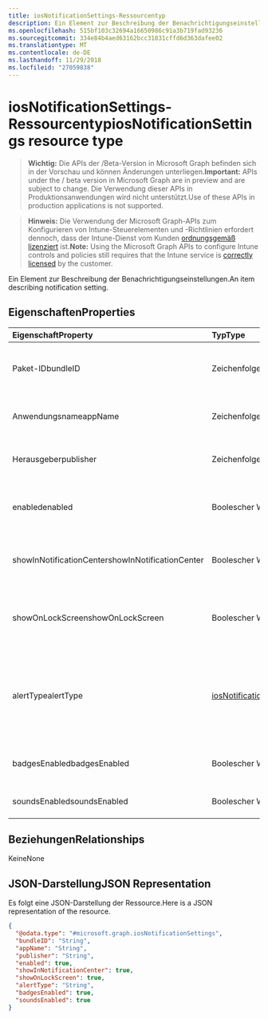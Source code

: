 ```yaml
---
title: iosNotificationSettings-Ressourcentyp
description: Ein Element zur Beschreibung der Benachrichtigungseinstellungen.
ms.openlocfilehash: 515bf103c32694a16650986c91a3b719fad93236
ms.sourcegitcommit: 334e84b4aed63162bcc31831cffd6d363dafee02
ms.translationtype: MT
ms.contentlocale: de-DE
ms.lasthandoff: 11/29/2018
ms.locfileid: "27059838"
---
```

# <a name="iosnotificationsettings-resource-type"></a><span data-ttu-id="b63bf-103">iosNotificationSettings-Ressourcentyp</span><span class="sxs-lookup"><span data-stu-id="b63bf-103">iosNotificationSettings resource type</span></span>

> <span data-ttu-id="b63bf-104">**Wichtig:** Die APIs der /Beta-Version in Microsoft Graph befinden sich in der Vorschau und können Änderungen unterliegen.</span><span class="sxs-lookup"><span data-stu-id="b63bf-104">**Important:** APIs under the / beta version in Microsoft Graph are in preview and are subject to change.</span></span> <span data-ttu-id="b63bf-105">Die Verwendung dieser APIs in Produktionsanwendungen wird nicht unterstützt.</span><span class="sxs-lookup"><span data-stu-id="b63bf-105">Use of these APIs in production applications is not supported.</span></span>

> <span data-ttu-id="b63bf-106">**Hinweis:** Die Verwendung der Microsoft Graph-APIs zum Konfigurieren von Intune-Steuerelementen und -Richtlinien erfordert dennoch, dass der Intune-Dienst vom Kunden [ordnungsgemäß lizenziert](https://go.microsoft.com/fwlink/?linkid=839381) ist.</span><span class="sxs-lookup"><span data-stu-id="b63bf-106">**Note:** Using the Microsoft Graph APIs to configure Intune controls and policies still requires that the Intune service is [correctly licensed](https://go.microsoft.com/fwlink/?linkid=839381) by the customer.</span></span>

<span data-ttu-id="b63bf-107">Ein Element zur Beschreibung der Benachrichtigungseinstellungen.</span><span class="sxs-lookup"><span data-stu-id="b63bf-107">An item describing notification setting.</span></span>
## <a name="properties"></a><span data-ttu-id="b63bf-108">Eigenschaften</span><span class="sxs-lookup"><span data-stu-id="b63bf-108">Properties</span></span>
|<span data-ttu-id="b63bf-109">Eigenschaft</span><span class="sxs-lookup"><span data-stu-id="b63bf-109">Property</span></span>|<span data-ttu-id="b63bf-110">Typ</span><span class="sxs-lookup"><span data-stu-id="b63bf-110">Type</span></span>|<span data-ttu-id="b63bf-111">Beschreibung</span><span class="sxs-lookup"><span data-stu-id="b63bf-111">Description</span></span>|
|:---|:---|:---|
|<span data-ttu-id="b63bf-112">Paket-ID</span><span class="sxs-lookup"><span data-stu-id="b63bf-112">bundleID</span></span>|<span data-ttu-id="b63bf-113">Zeichenfolge</span><span class="sxs-lookup"><span data-stu-id="b63bf-113">String</span></span>|<span data-ttu-id="b63bf-114">Paket-ID der App, auf die diese Benachrichtigungseinstellungen angewandt werden.</span><span class="sxs-lookup"><span data-stu-id="b63bf-114">Bundle id of app to which to apply these notification settings.</span></span>|
|<span data-ttu-id="b63bf-115">Anwendungsname</span><span class="sxs-lookup"><span data-stu-id="b63bf-115">appName</span></span>|<span data-ttu-id="b63bf-116">Zeichenfolge</span><span class="sxs-lookup"><span data-stu-id="b63bf-116">String</span></span>|<span data-ttu-id="b63bf-117">Anwendungsname, der der Paket-ID zugeordnet werden muss.</span><span class="sxs-lookup"><span data-stu-id="b63bf-117">Application name to be associated with the bundleID.</span></span>|
|<span data-ttu-id="b63bf-118">Herausgeber</span><span class="sxs-lookup"><span data-stu-id="b63bf-118">publisher</span></span>|<span data-ttu-id="b63bf-119">Zeichenfolge</span><span class="sxs-lookup"><span data-stu-id="b63bf-119">String</span></span>|<span data-ttu-id="b63bf-120">Herausgeber, der der Paket-ID zugeordnet werden muss.</span><span class="sxs-lookup"><span data-stu-id="b63bf-120">Publisher to be associated with the bundleID.</span></span>|
|<span data-ttu-id="b63bf-121">enabled</span><span class="sxs-lookup"><span data-stu-id="b63bf-121">enabled</span></span>|<span data-ttu-id="b63bf-122">Boolescher Wert</span><span class="sxs-lookup"><span data-stu-id="b63bf-122">Boolean</span></span>|<span data-ttu-id="b63bf-123">Gibt an, ob Benachrichtigungen für diese App zulässig sind.</span><span class="sxs-lookup"><span data-stu-id="b63bf-123">Indicates whether notifications are allowed for this app.</span></span>|
|<span data-ttu-id="b63bf-124">showInNotificationCenter</span><span class="sxs-lookup"><span data-stu-id="b63bf-124">showInNotificationCenter</span></span>|<span data-ttu-id="b63bf-125">Boolescher Wert</span><span class="sxs-lookup"><span data-stu-id="b63bf-125">Boolean</span></span>|<span data-ttu-id="b63bf-126">Gibt an, ob Benachrichtigungen im Nachrichtencenter angezeigt werden können.</span><span class="sxs-lookup"><span data-stu-id="b63bf-126">Indicates whether notifications can be shown in notification center.</span></span>|
|<span data-ttu-id="b63bf-127">showOnLockScreen</span><span class="sxs-lookup"><span data-stu-id="b63bf-127">showOnLockScreen</span></span>|<span data-ttu-id="b63bf-128">Boolescher Wert</span><span class="sxs-lookup"><span data-stu-id="b63bf-128">Boolean</span></span>|<span data-ttu-id="b63bf-129">Gibt an, ob Benachrichtigungen auf dem Sperrbildschirm angezeigt werden können.</span><span class="sxs-lookup"><span data-stu-id="b63bf-129">Indicates whether notifications can be shown on the lock screen.</span></span>|
|<span data-ttu-id="b63bf-130">alertType</span><span class="sxs-lookup"><span data-stu-id="b63bf-130">alertType</span></span>|[<span data-ttu-id="b63bf-131">iosNotificationAlertType</span><span class="sxs-lookup"><span data-stu-id="b63bf-131">iosNotificationAlertType</span></span>](../resources/intune-deviceconfig-iosnotificationalerttype.md)|<span data-ttu-id="b63bf-132">Gibt die Art der Warnung für Benachrichtigungen für diese App an.</span><span class="sxs-lookup"><span data-stu-id="b63bf-132">Indicates the type of alert for notifications for this app.</span></span> <span data-ttu-id="b63bf-133">Mögliche Werte: `deviceDefault`, `banner`, `modal`, `none`.</span><span class="sxs-lookup"><span data-stu-id="b63bf-133">Possible values are: `deviceDefault`, `banner`, `modal`, `none`.</span></span>|
|<span data-ttu-id="b63bf-134">badgesEnabled</span><span class="sxs-lookup"><span data-stu-id="b63bf-134">badgesEnabled</span></span>|<span data-ttu-id="b63bf-135">Boolescher Wert</span><span class="sxs-lookup"><span data-stu-id="b63bf-135">Boolean</span></span>|<span data-ttu-id="b63bf-136">Gibt an, ob Badges für diese App zulässig sind.</span><span class="sxs-lookup"><span data-stu-id="b63bf-136">Indicates whether badges are allowed for this app.</span></span>|
|<span data-ttu-id="b63bf-137">soundsEnabled</span><span class="sxs-lookup"><span data-stu-id="b63bf-137">soundsEnabled</span></span>|<span data-ttu-id="b63bf-138">Boolescher Wert</span><span class="sxs-lookup"><span data-stu-id="b63bf-138">Boolean</span></span>|<span data-ttu-id="b63bf-139">Gibt an, ob Ton für diese App zulässig ist.</span><span class="sxs-lookup"><span data-stu-id="b63bf-139">Indicates whether sounds are allowed for this app.</span></span>|

## <a name="relationships"></a><span data-ttu-id="b63bf-140">Beziehungen</span><span class="sxs-lookup"><span data-stu-id="b63bf-140">Relationships</span></span>
<span data-ttu-id="b63bf-141">Keine</span><span class="sxs-lookup"><span data-stu-id="b63bf-141">None</span></span>
## <a name="json-representation"></a><span data-ttu-id="b63bf-142">JSON-Darstellung</span><span class="sxs-lookup"><span data-stu-id="b63bf-142">JSON Representation</span></span>
<span data-ttu-id="b63bf-143">Es folgt eine JSON-Darstellung der Ressource.</span><span class="sxs-lookup"><span data-stu-id="b63bf-143">Here is a JSON representation of the resource.</span></span>
<!-- {
  "blockType": "resource",
  "@odata.type": "microsoft.graph.iosNotificationSettings"
}
-->
``` json
{
  "@odata.type": "#microsoft.graph.iosNotificationSettings",
  "bundleID": "String",
  "appName": "String",
  "publisher": "String",
  "enabled": true,
  "showInNotificationCenter": true,
  "showOnLockScreen": true,
  "alertType": "String",
  "badgesEnabled": true,
  "soundsEnabled": true
}
```






